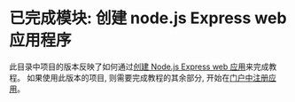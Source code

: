 # <a name="completed-module-create-a-nodejs-express-web-app"></a>已完成模块: 创建 node.js Express web 应用程序

此目录中项目的版本反映了如何通过[创建 Node.js Express web 应用](https://docs.microsoft.com/graph/training/node-tutorial?tutorial-step=1)来完成教程。 如果使用此版本的项目, 则需要完成教程的其余部分, 开始在[门户中注册应用](https://docs.microsoft.com/graph/training/node-tutorial?tutorial-step=2)。